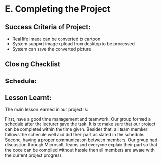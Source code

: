 # E. Completing the Project

## Success Criteria of Project:
-	Real life image can be converted to cartoon
-	System support image upload from desktop to be processed
-	System can save the converted picture 

## Closing Checklist

## Schedule:

## Lesson Learnt:
The main lesson learned in our project is:

First, have a good time management and teamwork. Our group formed a schedule after the lecturer gave the task. It is to make sure that our project can be completed within the time given. Besides that, all team member follows the schedule well and did their part as stated in the schedule.
Second, having a proper communication between members. Our group had discussion through Microsoft Teams and everyone explain their part so that the code can be compiled without hassle then all members are aware with the current project progress.
